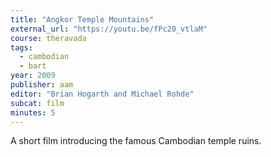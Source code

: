 ```yaml
---
title: "Angkor Temple Mountains"
external_url: "https://youtu.be/fPc20_vtlaM"
course: theravada
tags:
  - cambodian
  - bart
year: 2009
publisher: aam
editor: "Brian Hogarth and Michael Rohde"
subcat: film
minutes: 5
---
```


A short film introducing the famous Cambodian temple ruins.
